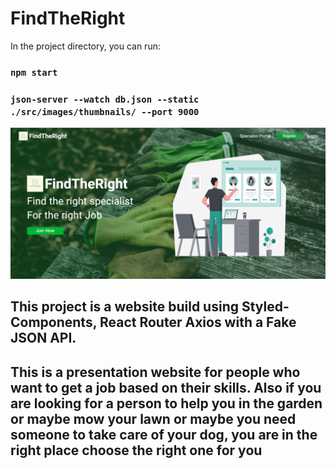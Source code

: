 # FindTheRight

In the project directory, you can run:
### `npm start`
### `json-server --watch db.json --static ./src/images/thumbnails/ --port 9000`
![Home Page](./src/images/homePage.png)
## This project is a website build using Styled-Components, React Router Axios with a Fake JSON API. 
## This is a presentation website for people who want to get a job based on their skills. Also if you are looking for a person to help you in the garden or maybe mow your lawn or maybe you need someone to take care of your dog, you are in the right place choose the right one for you
